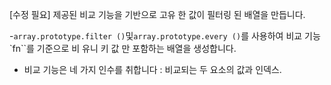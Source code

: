 [수정 필요]
제공된 비교 기능을 기반으로 고유 한 값이 필터링 된 배열을 만듭니다.

-`array.prototype.filter ()`및`array.prototype.every ()`를 사용하여 비교 기능`fn``를 기준으로 비 유니 키 값 만 포함하는 배열을 생성합니다.
- 비교 기능은 네 가지 인수를 취합니다 : 비교되는 두 요소의 값과 인덱스.